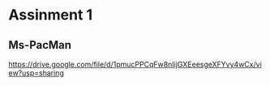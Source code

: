 # Assinment 1
## Ms-PacMan
https://drive.google.com/file/d/1pmucPPCqFw8nIijGXEeesgeXFYvy4wCx/view?usp=sharing
